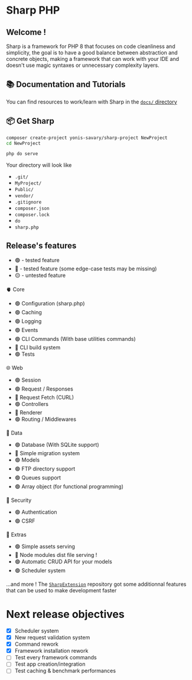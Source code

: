 # Sharp PHP

## Welcome !

Sharp is a framework for PHP 8 that focuses on code cleanliness and simplicity, the goal is to have a good balance between abstraction and concrete objects, making a framework that can work with your IDE and doesn't use magic syntaxes or unnecessary complexity layers.

## 📚 Documentation and Tutorials

You can find resources to work/learn with Sharp in the [`docs/` directory](./docs/README.md)

## 📦 Get Sharp

```bash
composer create-project yonis-savary/sharp-project NewProject
cd NewProject

php do serve
```

Your directory will look like
- `.git/`
- `MyProject/`
- `Public/`
- `vendor/`
- `.gitignore`
- `composer.json`
- `composer.lock`
- `do`
- `sharp.php`

## Release's features

- 🟢 - tested feature
- 🔵 - tested feature (some edge-case tests may be missing)
- 🟡 - untested feature

🫀 Core
- 🟢 Configuration (sharp.php)
- 🟢 Caching
- 🟢 Logging
- 🟢 Events
- 🟢 CLI Commands (With base utilities commands)
- 🔵 CLI build system
- 🟢 Tests

🌐 Web
- 🟢 Session
- 🟢 Request / Responses
- 🔵 Request Fetch (CURL)
- 🟢 Controllers
- 🔵 Renderer
- 🟢 Routing / Middlewares

📁 Data
- 🟢 Database (With SQLite support)
- 🔵 Simple migration system
- 🟢 Models
- 🟢 FTP directory support
- 🟢 Queues support
- 🟢 Array object (for functional programming)

🔐 Security
- 🟢 Authentication
- 🟢 CSRF

🚀 Extras
- 🟢 Simple assets serving
- 🔵 Node modules dist file serving !
- 🟢 Automatic CRUD API for your models
- 🟢 Scheduler system

...and more ! The [`SharpExtension`](https://github.com/yonis-savary/sharp-extensions) repository got some additionnal features that can be used to make development faster

# Next release objectives

- [x] Scheduler system
- [x] New request validation system
- [x] Command rework
- [x] Framework installation rework
- [ ] Test every framework commands
- [ ] Test app creation/integration
- [ ] Test caching & benchmark performances
